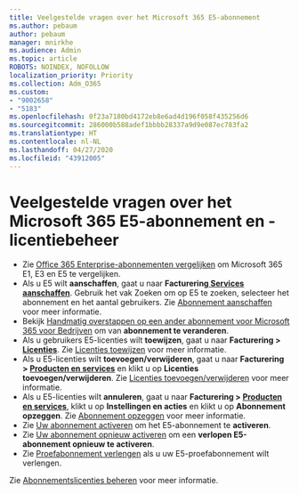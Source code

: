 ```yaml
---
title: Veelgestelde vragen over het Microsoft 365 E5-abonnement
ms.author: pebaum
author: pebaum
manager: mnirkhe
ms.audience: Admin
ms.topic: article
ROBOTS: NOINDEX, NOFOLLOW
localization_priority: Priority
ms.collection: Adm_O365
ms.custom:
- "9002658"
- "5183"
ms.openlocfilehash: 0f23a7180bd4172eb8e6ad4d196f058f435256d6
ms.sourcegitcommit: 286000b588adef1bbbb28337a9d9e087ec783fa2
ms.translationtype: HT
ms.contentlocale: nl-NL
ms.lasthandoff: 04/27/2020
ms.locfileid: "43912005"
---
```

# <a name="microsoft-365-e5-subscription-and-license-management-faq"></a>Veelgestelde vragen over het Microsoft 365 E5-abonnement en -licentiebeheer

- Zie [Office 365 Enterprise-abonnementen vergelijken](https://www.microsoft.com/microsoft-365/business/compare-more-office-365-for-business-plans) om Microsoft 365 E1, E3 en E5 te vergelijken.
- Als u E5 wilt **aanschaffen**, gaat u naar **Facturering[ Services aanschaffen](https://go.microsoft.com/fwlink/p/?linkid=868433)**. Gebruik het vak Zoeken om op E5 te zoeken, selecteer het abonnement en het aantal gebruikers. Zie [Abonnement aanschaffen](https://docs.microsoft.com/microsoft-365/commerce/buy-another-subscription?view=o365-worldwide) voor meer informatie.
- Bekijk [Handmatig overstappen op een ander abonnement voor Microsoft 365 voor Bedrijven](https://docs.microsoft.com/microsoft-365/commerce/subscriptions/switch-plans-manually?view=o365-worldwide) om van **abonnement te veranderen**.
- Als u gebruikers E5-licenties wilt **toewijzen**, gaat u naar **Facturering > [Licenties](https://go.microsoft.com/fwlink/p/?linkid=842264)**. Zie [Licenties toewijzen](https://docs.microsoft.com/microsoft-365/admin/manage/assign-licenses-to-users?view=o365-worldwide) voor meer informatie.
- Als u E5-licenties wilt **toevoegen/verwijderen**, gaat u naar **Facturering > [Producten en services](https://go.microsoft.com/fwlink/p/?linkid=842054)** en klikt u op **Licenties toevoegen/verwijderen**. Zie [Licenties toevoegen/verwijderen](https://docs.microsoft.com/microsoft-365/commerce/licenses/buy-licenses?view=o365-worldwide#add-or-remove-licenses-for-your-business-subscription) voor meer informatie. 
- Als u E5-licenties wilt **annuleren**, gaat u naar **Facturering > [Producten en services](https://go.microsoft.com/fwlink/p/?linkid=842054)**, klikt u op **Instellingen en acties** en klikt u op **Abonnement opzeggen**. Zie [Abonnement opzeggen](https://docs.microsoft.com/office365/admin/subscriptions-and-billing/cancel-your-subscription) voor meer informatie.
- Zie [Uw abonnement activeren](https://docs.microsoft.com/alchemyinsights/activate-your-office-365-subscription) om het E5-abonnement te **activeren**.
- Zie [Uw abonnement opnieuw activeren](https://docs.microsoft.com/alchemyinsights/reactivate-your-subscription) om een **verlopen E5-abonnement opnieuw te activeren**.
- Zie [Proefabonnement verlengen](https://docs.microsoft.com/alchemyinsights/extend-your-trial-for-office-365-for-business) als u uw E5-proefabonnement wilt verlengen.

Zie [Abonnementslicenties beheren](https://docs.microsoft.com/microsoft-365/commerce/licenses/buy-licenses?view=o365-worldwide#add-or-remove-licenses-for-your-business-subscription) voor meer informatie.
